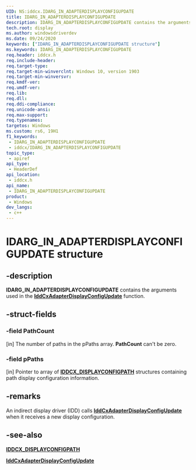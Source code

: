 ```yaml
---
UID: NS:iddcx.IDARG_IN_ADAPTERDISPLAYCONFIGUPDATE
title: IDARG_IN_ADAPTERDISPLAYCONFIGUPDATE
description: IDARG_IN_ADAPTERDISPLAYCONFIGUPDATE contains the arguments used in the IddCxAdapterDisplayConfigUpdate function.
tech.root: display
ms.author: windowsdriverdev
ms.date: 09/24/2020
keywords: ["IDARG_IN_ADAPTERDISPLAYCONFIGUPDATE structure"]
ms.keywords: IDARG_IN_ADAPTERDISPLAYCONFIGUPDATE
req.header: iddcx.h
req.include-header: 
req.target-type: 
req.target-min-winverclnt: Windows 10, version 1903
req.target-min-winversvr: 
req.kmdf-ver: 
req.umdf-ver: 
req.lib: 
req.dll: 
req.ddi-compliance: 
req.unicode-ansi: 
req.max-support: 
req.typenames: 
targetos: Windows
ms.custom: rs6, 19H1
f1_keywords:
 - IDARG_IN_ADAPTERDISPLAYCONFIGUPDATE
 - iddcx/IDARG_IN_ADAPTERDISPLAYCONFIGUPDATE
topic_type:
 - apiref
api_type:
 - HeaderDef
api_location:
 - iddcx.h
api_name:
 - IDARG_IN_ADAPTERDISPLAYCONFIGUPDATE
product:
 - Windows
dev_langs:
 - c++
---
```


# IDARG_IN_ADAPTERDISPLAYCONFIGUPDATE structure

## -description

**IDARG_IN_ADAPTERDISPLAYCONFIGUPDATE** contains the arguments used in the [**IddCxAdapterDisplayConfigUpdate**](nf-iddcx-iddcxadapterdisplayconfigupdate.md)
 function.

## -struct-fields

### -field PathCount

[in] The number of paths in the pPaths array. **PathCount** can't be zero.

### -field pPaths

[in] Pointer to array of [**IDDCX_DISPLAYCONFIGPATH**](ns-iddcx-iddcx_displayconfigpath.md) structures containing path display configuration information.

## -remarks

An indirect display driver (IDD) calls [**IddCxAdapterDisplayConfigUpdate**](nf-iddcx-iddcxadapterdisplayconfigupdate.md) when it receives a new display configuration.

## -see-also

[**IDDCX_DISPLAYCONFIGPATH**](ns-iddcx-iddcx_displayconfigpath.md)

[**IddCxAdapterDisplayConfigUpdate**](nf-iddcx-iddcxadapterdisplayconfigupdate.md)
